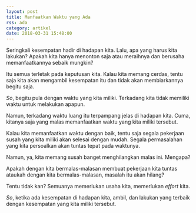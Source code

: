 ```yaml
---
layout: post
title: Manfaatkan Waktu yang Ada
rss: ada
category: artikel
date: 2018-03-31 15:48:00
---
```


Seringkali kesempatan hadir di hadapan kita. Lalu, apa yang harus kita lakukan? Apakah kita hanya menonton saja atau meraihnya dan berusaha memanfaatkannya sebaik mungkin?

Itu semua terletak pada keputusan kita. Kalau kita memang cerdas, tentu saja kita akan mengambil kesempatan itu dan tidak akan membiarkannya begitu saja.

_So_, begitu pula dengan waktu yang kita miliki. Terkadang kita tidak memiliki waktu untuk melakukan apapun.

Namun, terkadang waktu luang itu terpampang jelas di hadapan kita. Cuma, kitanya saja yang malas memanfaatkan waktu yang kita miliki tersebut.

Kalau kita memanfaatkan waktu dengan baik, tentu saja segala pekerjaan susah yang kita miliki akan selesai dengan mudah. Segala permasalahan yang kita persoalkan akan tuntas tepat pada waktunya.

Namun, ya, kita memang susah banget menghilangkan malas ini. Mengapa?

Apakah dengan kita bermalas-malasan membuat pekerjaan kita tuntas ataukah dengan kita bermalas-malasan, masalah itu akan hilang?

Tentu tidak kan? Semuanya memerlukan usaha kita, memerlukan _effort_ kita.

_So_, ketika ada kesempatan di hadapan kita, ambil, dan lakukan yang terbaik dengan kesempatan yang kita miliki tersebut.
